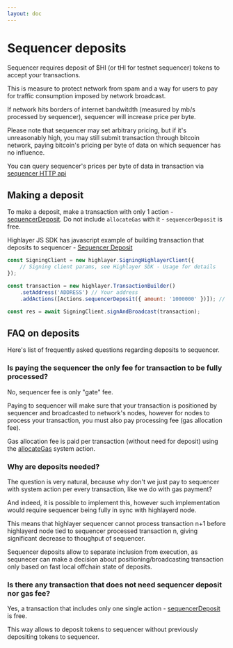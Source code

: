 ```yaml
---
layout: doc
---
```

# Sequencer deposits

Sequencer requires deposit of $HI (or tHI for testnet sequencer) tokens to accept your transactions.

This is measure to protect network from spam and a way for users to pay for traffic consumption imposed by network broadcast.

If network hits borders of internet bandwitdth (measured by mb/s processed by sequencer), sequencer will increase price per byte.

Please note that sequencer may set arbitrary pricing, but if it's unreasonably high, you may still submit transaction through bitcoin network, paying bitcoin's pricing per byte of data on which sequencer has no influence.

You can query sequencer's prices per byte of data in transaction via [sequencer HTTP api](/http-api.md#fetch-pricing-per-byte)

## Making a deposit

To make a deposit, make a transaction with only 1 action - [sequencerDeposit](/system-actions.md#sequencerdeposit). Do not include `allocateGas` with it - `sequencerDeposit` is free.

Highlayer JS SDK has javascript example of building transaction that deposits to sequencer - [Sequencer Deposit](/highlayer-sdk/transactions.md#sequencer-deposit)

```js
const SigningClient = new highlayer.SigningHighlayerClient({
    // Signing client params, see Highlayer SDK - Usage for details
});

const transaction = new highlayer.TransactionBuilder()
	.setAddress('ADDRESS') // Your address
	.addActions([Actions.sequencerDeposit({ amount: '1000000' })]); // Amount in Alans

const res = await SigningClient.signAndBroadcast(transaction);
```

## FAQ on deposits 

Here's list of frequently asked questions regarding deposits to sequencer.

### Is paying the sequencer the only fee for transaction to be fully processed?

No, sequencer fee is only "gate" fee.

Paying to sequencer will make sure that your transaction is positioned by sequencer and broadcasted to network's nodes, however for nodes to process your transaction, you must also pay processing fee (gas allocation fee).

Gas allocation fee is paid per transaction (without need for deposit) using the [allocateGas](/system-actions.md#allocategas) system action.

### Why are deposits needed? 

The question is very natural, because why don't we just pay to sequencer with system action per every transaction, like we do with gas payment?

And indeed, it is possible to implement this, however such implementation would require sequencer being fully in sync with highlayerd node.

This means that highlayer sequencer cannot process transaction n+1 before highlayerd node tied to sequencer processed transaction n, giving significant decrease to thoughput of sequencer.

Sequencer deposits allow to separate inclusion from execution, as sequnecer can make a decision about positioning/broadcasting transaction only based on fast local offchain state of deposits.

### Is there any transaction that does not need sequencer deposit nor gas fee?

Yes, a transaction that includes only one single action - [sequencerDeposit](/system-actions.md#sequencerdeposit) is free.

This way allows to deposit tokens to sequencer without previously depositing tokens to sequencer.
